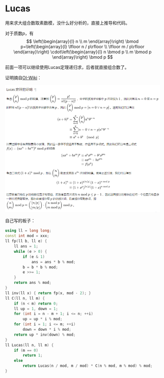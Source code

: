 # Lucas

用来求大组合数取素数模，没什么好分析的，直接上推导和代码。

对于质数$p$，有
$$
\left(\begin{array}{l}
n \\
m
\end{array}\right) \bmod p=\left(\begin{array}{l}
\lfloor n / p\rfloor \\
\lfloor m / p\rfloor
\end{array}\right) \cdot\left(\begin{array}{l}
n \bmod p \\
m \bmod p
\end{array}\right) \bmod p
$$

前面一项可以继续使用Lucas定理递归求，后者就直接组合数了。

证明摘自[OI-Wiki](https://oi-wiki.org/)：

![](./img/Lucas.png)

自己写的板子：

```c++
using ll = long long;
const int mod = xxx;
ll fp(ll b, ll e) {
    ll ans = 1;
    while (e > 0) {
        if (e & 1)
            ans = ans * b % mod;
        b = b * b % mod;
        e >>= 1;
    }
    return ans % mod;
}
ll inv(ll x) { return fp(x, mod - 2); }
ll C(ll n, ll m) {
    if (n < m) return 0;
    ll up = 1, down = 1;
    for (int i = n - m + 1; i <= n; ++i)
        up = up * i % mod;
    for (int i = 1; i <= m; ++i)
        down = down * i % mod;
    return up * inv(down) % mod;
}
ll Lucas(ll n, ll m) {
    if (m == 0)
        return 1;
    else
        return Lucas(n / mod, m / mod) * C(n % mod, m % mod) % mod;
}
```



